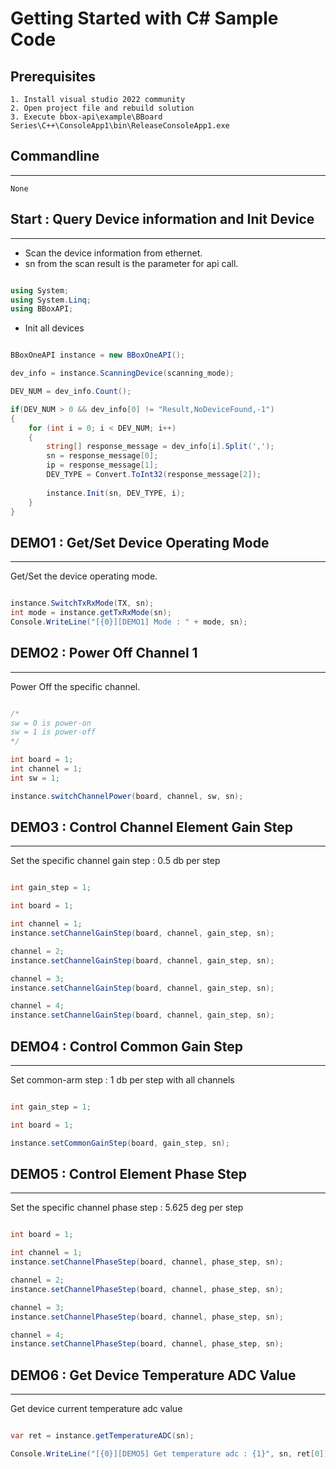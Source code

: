 # Getting Started with C# Sample Code

## Prerequisites

    1. Install visual studio 2022 community
    2. Open project file and rebuild solution
    3. Execute bbox-api\example\BBoard Series\C++\ConsoleApp1\bin\ReleaseConsoleApp1.exe

## Commandline

---
    None

## Start : Query Device information and Init Device

---

- Scan the device information from ethernet.
- sn from the scan result is the parameter for api call.

```C#

using System;
using System.Linq;
using BBoxAPI;

```

- Init all devices

```C#

BBoxOneAPI instance = new BBoxOneAPI();

dev_info = instance.ScanningDevice(scanning_mode);

DEV_NUM = dev_info.Count();

if(DEV_NUM > 0 && dev_info[0] != "Result,NoDeviceFound,-1")
{
    for (int i = 0; i < DEV_NUM; i++)
    {
        string[] response_message = dev_info[i].Split(',');
        sn = response_message[0];
        ip = response_message[1];
        DEV_TYPE = Convert.ToInt32(response_message[2]);
        
        instance.Init(sn, DEV_TYPE, i);
    }
}

```

## DEMO1 : Get/Set Device Operating Mode

---
Get/Set the device operating mode.

```C#

instance.SwitchTxRxMode(TX, sn);
int mode = instance.getTxRxMode(sn);
Console.WriteLine("[{0}][DEMO1] Mode : " + mode, sn);

```

## DEMO2 : Power Off Channel 1

---
Power Off the specific channel.

```C#

/*
sw = 0 is power-on
sw = 1 is power-off
*/

int board = 1;
int channel = 1;
int sw = 1;

instance.switchChannelPower(board, channel, sw, sn);

```

## DEMO3 : Control Channel Element Gain Step

---
Set the specific channel gain step : 0.5 db per step

```C#

int gain_step = 1;

int board = 1;

int channel = 1;
instance.setChannelGainStep(board, channel, gain_step, sn);

channel = 2;
instance.setChannelGainStep(board, channel, gain_step, sn);

channel = 3;
instance.setChannelGainStep(board, channel, gain_step, sn);

channel = 4;
instance.setChannelGainStep(board, channel, gain_step, sn);

```

## DEMO4 : Control Common Gain Step

---
Set common-arm step : 1 db per step with all channels

```C#

int gain_step = 1;

int board = 1;

instance.setCommonGainStep(board, gain_step, sn);

```

## DEMO5 : Control Element Phase Step

---
Set the specific channel phase step : 5.625 deg per step

```C#

int board = 1;

int channel = 1;
instance.setChannelPhaseStep(board, channel, phase_step, sn);

channel = 2;
instance.setChannelPhaseStep(board, channel, phase_step, sn);

channel = 3;
instance.setChannelPhaseStep(board, channel, phase_step, sn);

channel = 4;
instance.setChannelPhaseStep(board, channel, phase_step, sn);

```

## DEMO6 : Get Device Temperature ADC Value

---
Get device current temperature adc value

```C#

var ret = instance.getTemperatureADC(sn);

Console.WriteLine("[{0}][DEMO5] Get temperature adc : {1}", sn, ret[0]);

```

